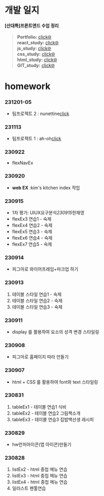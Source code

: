 # 개발 일지

#### [산대특]프론트앤드 수업 정리

> **Portfolio:** [click🌐](https://github.com/Hanywyam/react_study) <br/> **react_study:** [click🌐](https://github.com/Hanywyam/react_study)<br/> **js_study:** [click🌐](https://github.com/Hanywyam/js_study)<br/> **css_study:** [click🌐](https://github.com/Hanywyam/css_study)<br/> **html_study:** [click🌐](https://github.com/Hanywyam/html_study)<br/> **GIT_study:** [click🌐](https://github.com/Hanywyam/GIT_study)<br/>

# homework

### 231201-05

- 팀프로젝트 2 : nunettine[click](https://port-0-nutti-9zxht12blqemz5ik.sel4.cloudtype.app/)

### 231113

- 팀프로젝트 1 : ah-oh[click](https://github.com/Ah-oh-team-project/make_neoDG)

### 230922

- flexNavEx

### 230920

- **web EX** :kim's kitchen index 작업

### 230915

- 1차 평가: UIUX요구분석*230915*한재영
- flexEx3 연습1 - 숙제
- flexEx4 연습2 - 숙제
- flexEx5 연습3 - 숙제
- flexEx6 연습4 - 숙제
- flexEx7 연습5 - 숙제

### 230914

- 피그마로 와이어프레임+마크업 하기

### 230913

1. 테이블 스타일 연습1 - 숙제
2. 테이블 스타일 연습2 - 숙제
3. 테이블 스타일 연습3 - 숙제

### 230911

- display 를 활용하여 요소의 성격 변경 스타일링

### 230908

- 피그마로 홈페이지 따라 만들기

### 230907

- html + CSS 를 활용하여 font와 text 스타일링

### 230831

1. tableEx1 - 테이블 연습1 식비
2. tableEx2 - 테이블 연습2 그림책소개
3. tableEx3 - 테이블 연습3 집밥백선생 레시피

### 230829

- hw런처아이콘(앱 아이콘)만들기

### 230828

1. listEx2 - html 중첩 메뉴 연습
2. listEx3 - html 중첩 메뉴 연습
3. listEx4 - html 중첩 메뉴 연습
4. 일러스트 펜툴연습
